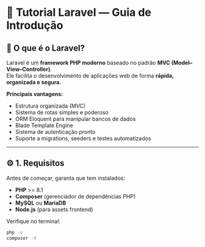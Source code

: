 # 🚀 Tutorial Laravel — Guia de Introdução

## 📘 O que é o Laravel?

Laravel é um **framework PHP moderno** baseado no padrão **MVC (Model–View–Controller)**.  
Ele facilita o desenvolvimento de aplicações web de forma **rápida, organizada e segura**.

**Principais vantagens:**
- Estrutura organizada (MVC)  
- Sistema de rotas simples e poderoso  
- ORM Eloquent para manipular bancos de dados  
- Blade Template Engine  
- Sistema de autenticação pronto  
- Suporte a migrations, seeders e testes automatizados  

---

## ⚙️ 1. Requisitos

Antes de começar, garanta que tem instalados:

- **PHP** >= 8.1  
- **Composer** (gerenciador de dependências PHP)  
- **MySQL** ou **MariaDB**  
- **Node.js** (para assets frontend)  

Verifique no terminal:
```bash
php -v
composer -V
```
